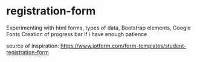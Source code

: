 # registration-form
Experimenting with html forms, types of data, Bootstrap elements, Google Fonts
Creation of progress bar if i have enough patience

source of inspiration: https://www.jotform.com/form-templates/student-registration-form
